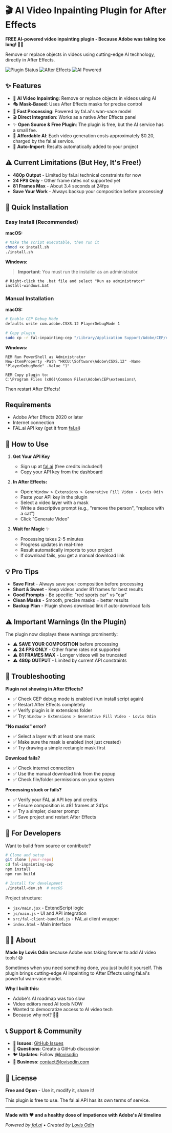 # 🎬 AI Video Inpainting Plugin for After Effects

**FREE AI-powered video inpainting plugin - Because Adobe was taking too long! 🤷‍♂️**

Remove or replace objects in videos using cutting-edge AI technology, directly in After Effects.

![Plugin Status](https://img.shields.io/badge/Status-Free%20&%20Working-green)
![After Effects](https://img.shields.io/badge/After_Effects-2020+-blue)
![AI Powered](https://img.shields.io/badge/AI-fal.ai-purple)

## ✨ Features

- 🎨 **AI Video Inpainting**: Remove or replace objects in videos using AI
- 🎭 **Mask-Based**: Uses After Effects masks for precise control
- 🚀 **Fast Processing**: Powered by fal.ai's wan-vace model
- 🎬 **Direct Integration**: Works as a native After Effects panel
- ✨ **Open Source & Free Plugin**: The plugin is free, but the AI service has a small fee.
- 💸 **Affordable AI**: Each video generation costs approximately $0.20, charged by the fal.ai service.
- 🔄 **Auto-Import**: Results automatically added to your project

## ⚠️ Current Limitations (But Hey, It's Free!)

- **480p Output** - Limited by fal.ai technical constraints for now
- **24 FPS Only** - Other frame rates not supported yet  
- **81 Frames Max** - About 3.4 seconds at 24fps
- **Save Your Work** - Always backup your composition before processing!

## 🚀 Quick Installation

### Easy Install (Recommended)

**macOS:**
```bash
# Make the script executable, then run it
chmod +x install.sh
./install.sh
```

**Windows:**
> **Important**: You must run the installer as an administrator.
```batch
# Right-click the .bat file and select "Run as administrator"
install-windows.bat
```

### Manual Installation

**macOS:**
```bash
# Enable CEP Debug Mode
defaults write com.adobe.CSXS.12 PlayerDebugMode 1

# Copy plugin
sudo cp -r fal-inpainting-cep "/Library/Application Support/Adobe/CEP/extensions/com.lovisodin.generativefill"
```

**Windows:**
```batch
REM Run PowerShell as Administrator
New-ItemProperty -Path "HKCU:\Software\Adobe\CSXS.12" -Name "PlayerDebugMode" -Value "1"

REM Copy plugin to:
C:\Program Files (x86)\Common Files\Adobe\CEP\extensions\
```

Then restart After Effects!

## Requirements

- Adobe After Effects 2020 or later
- Internet connection
- FAL.ai API key (get it from [fal.ai](https://fal.ai))

## 🎯 How to Use

1. **Get Your API Key**
   - Sign up at [fal.ai](https://fal.ai) (free credits included!)
   - Copy your API key from the dashboard

2. **In After Effects:**
   - Open: `Window > Extensions > Generative Fill Video - Lovis Odin`
   - Paste your API key in the plugin
   - Select a video layer with a mask
   - Write a descriptive prompt (e.g., "remove the person", "replace with a cat")
   - Click "Generate Video"

3. **Wait for Magic** ✨
   - Processing takes 2-5 minutes
   - Progress updates in real-time
   - Result automatically imports to your project
   - If download fails, you get a manual download link

## 💡 Pro Tips

- **Save First** - Always save your composition before processing
- **Short & Sweet** - Keep videos under 81 frames for best results
- **Good Prompts** - Be specific: "red sports car" vs "car"
- **Clean Masks** - Smooth, precise masks = better results
- **Backup Plan** - Plugin shows download link if auto-download fails

## ⚠️ Important Warnings (In the Plugin)

The plugin now displays these warnings prominently:
- ⚠️ **SAVE YOUR COMPOSITION** before processing  
- ⚠️ **24 FPS ONLY** - Other frame rates not supported
- ⚠️ **81 FRAMES MAX** - Longer videos will be truncated  
- ⚠️ **480p OUTPUT** - Limited by current API constraints

## 🐛 Troubleshooting

**Plugin not showing in After Effects?**
- ✅ Check CEP debug mode is enabled (run install script again)
- ✅ Restart After Effects completely
- ✅ Verify plugin is in extensions folder
- ✅ Try: `Window > Extensions > Generative Fill Video - Lovis Odin`

**"No masks" error?**
- ✅ Select a layer with at least one mask
- ✅ Make sure the mask is enabled (not just created)
- ✅ Try drawing a simple rectangle mask first

**Download fails?**
- ✅ Check internet connection
- ✅ Use the manual download link from the popup
- ✅ Check file/folder permissions on your system

**Processing stuck or fails?**
- ✅ Verify your FAL.ai API key and credits
- ✅ Ensure composition is ≤81 frames at 24fps
- ✅ Try a simpler, clearer prompt
- ✅ Save project and restart After Effects

## 🔧 For Developers

Want to build from source or contribute?

```bash
# Clone and setup
git clone [your-repo]
cd fal-inpainting-cep
npm install
npm run build

# Install for development  
./install-dev.sh  # macOS
```

Project structure:
- `jsx/main.jsx` - ExtendScript logic
- `js/main.js` - UI and API integration  
- `src/fal-client-bundled.js` - FAL.ai client wrapper
- `index.html` - Main interface

## 🙋‍♂️ About

**Made by Lovis Odin** because Adobe was taking forever to add AI video tools! 😅

Sometimes when you need something done, you just build it yourself. This plugin brings cutting-edge AI inpainting to After Effects using fal.ai's powerful wan-vace model.

**Why I built this:**
- Adobe's AI roadmap was too slow
- Video editors need AI tools NOW  
- Wanted to democratize access to AI video tech
- Because why not? 🤷‍♂️

## 📞 Support & Community

- 🐛 **Issues**: [GitHub Issues](https://github.com/your-username/your-repo/issues)
- 💬 **Questions**: Create a GitHub discussion
- 🐦 **Updates**: Follow [@lovisodin](https://twitter.com/lovisodin)
- 📧 **Business**: contact@lovisodin.com

## 📄 License

**Free and Open** - Use it, modify it, share it!

This plugin is free to use. The fal.ai API has its own terms of service.

---

**Made with ❤️ and a healthy dose of impatience with Adobe's AI timeline**

*Powered by [fal.ai](https://fal.ai) • Created by [Lovis Odin](https://lovisodin.com)*